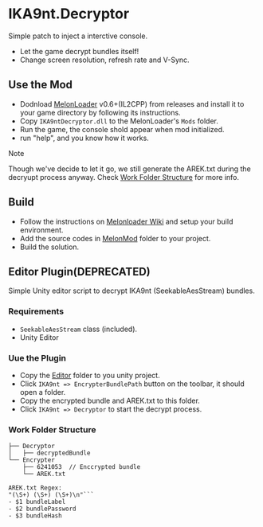 # IKA9nt.Decryptor
Simple patch to inject a interctive console.
- Let the game decrypt bundles itself!
- Change screen resolution, refresh rate and V-Sync.

## Use the Mod
- Dodnload [MelonLoader](https://github.com/LavaGang/MelonLoader) v0.6+(IL2CPP) from releases and install it to your game directory by following its instructions.
- Copy ```IKA9ntDecryptor.dll``` to the MelonLoader's ```Mods``` folder.
- Run the game, the console shold appear when mod initialized.
- run "help", and you know how it works.
> [!NOTE]  
> Though we've decide to let it go, we still generate the AREK.txt during the decryupt process anyway.
> Check [Work Folder Structure](###Work-Folder-Structure) for more info.

## Build
- Follow the instructions on [Melonloader Wiki](https://melonwiki.xyz/#/modders/quickstart?id=visual-studio-template) and setup your build environment.
- Add the source codes in [MelonMod](MelonMod) folder to your project.
- Build the solution.

## Editor Plugin(DEPRECATED)
Simple Unity editor script to decrypt IKA9nt (SeekableAesStream) bundles.
### Requirements
- ```SeekableAesStream``` class (included).
- Unity Editor
### Uue the Plugin
- Copy the [Editor](Editor) folder to you unity project.
- Click ```IKA9nt => EncrypterBundlePath``` button on the toolbar, it should open a folder.
- Copy the encrypted bundle and AREK.txt to this folder.
- Click ```IKA9nt => Decryptor``` to start the decrypt process.
### Work Folder Structure
```[Applation.persistentDataPath]/
├── Decryptor
│   ├── decryptedBundle
└── Encrypter
    ├── 6241053  // Enccrypted bundle
    └── AREK.txt

AREK.txt Regex:
"(\S+) (\S+) (\S+)\n"```
- $1 bundleLabel
- $2 bundlePassword
- $3 bundleHash
